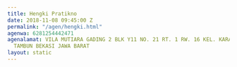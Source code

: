 ```yaml
---
title: Hengki Pratikno
date: 2018-11-08 09:45:00 Z
permalink: "/agen/hengki.html"
agenwa: 6281254442471
agenalamat: VILA MUTIARA GADING 2 BLK Y11 NO. 21 RT. 1 RW. 16 KEL. KARANGSATRIA KEC.
  TAMBUN BEKASI JAWA BARAT
layout: static
---
```



